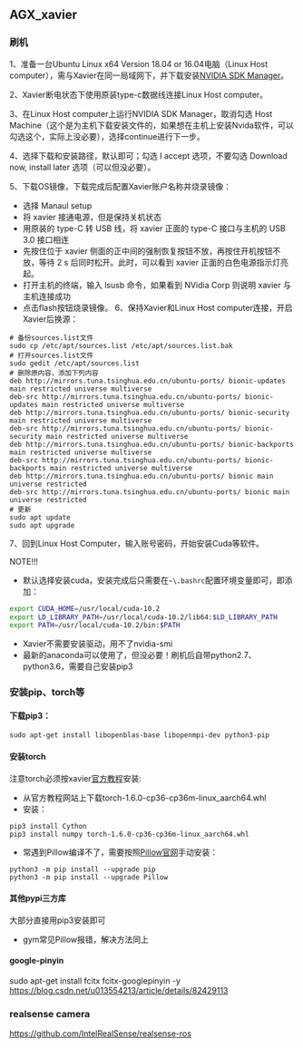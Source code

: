 ## AGX_xavier

### 刷机

1、准备一台Ubuntu Linux x64 Version 18.04 or 16.04电脑（Linux Host computer），需与Xavier在同一局域网下，并下载安装[NVIDIA SDK Manager](https://developer.nvidia.com/embedded/downloads#?search=NVIDIA%20SDK%20Manager)。

2、Xavier断电状态下使用原装type-c数据线连接Linux Host computer。

3、在Linux Host computer上运行NVIDIA SDK Manager，取消勾选 Host Machine（这个是为主机下载安装文件的，如果想在主机上安装Nvida软件，可以勾选这个，实际上没必要），选择continue进行下一步。

4、选择下载和安装路径，默认即可；勾选 I accept 选项，不要勾选 Download now, install later 选项（可以但没必要）。

5、下载OS镜像，下载完成后配置Xavier账户名称并烧录镜像：
  * 选择 Manaul setup
  * 将 xavier 接通电源，但是保持关机状态
  * 用原装的 type-C 转 USB 线，将 xavier 正面的 type-C 接口与主机的 USB 3.0 接口相连
  * 先按住位于 xavier 侧面的正中间的强制恢复按钮不放，再按住开机按钮不放，等待 2 s 后同时松开。此时，可以看到 xavier 正面的白色电源指示灯亮起。
  * 打开主机的终端，输入 lsusb 命令，如果看到 NVidia Corp 则说明 xavier 与主机连接成功
  * 点击flash按钮烧录镜像。
6、保持Xavier和Linux Host computer连接，开启Xavier后换源：
  ```shell
  # 备份sources.list文件
  sudo cp /etc/apt/sources.list /etc/apt/sources.list.bak
  # 打开sources.list文件
  sudo gedit /etc/apt/sources.list
  # 删除原内容，添加下列内容
  deb http://mirrors.tuna.tsinghua.edu.cn/ubuntu-ports/ bionic-updates main restricted universe multiverse
  deb-src http://mirrors.tuna.tsinghua.edu.cn/ubuntu-ports/ bionic-updates main restricted universe multiverse
  deb http://mirrors.tuna.tsinghua.edu.cn/ubuntu-ports/ bionic-security main restricted universe multiverse
  deb-src http://mirrors.tuna.tsinghua.edu.cn/ubuntu-ports/ bionic-security main restricted universe multiverse
  deb http://mirrors.tuna.tsinghua.edu.cn/ubuntu-ports/ bionic-backports main restricted universe multiverse
  deb-src http://mirrors.tuna.tsinghua.edu.cn/ubuntu-ports/ bionic-backports main restricted universe multiverse
  deb http://mirrors.tuna.tsinghua.edu.cn/ubuntu-ports/ bionic main universe restricted
  deb-src http://mirrors.tuna.tsinghua.edu.cn/ubuntu-ports/ bionic main universe restricted
  # 更新
  sudo apt update
  sudo apt upgrade
  ```
 7、回到Linux Host Computer，输入账号密码，开始安装Cuda等软件。
 
NOTE!!!
* 默认选择安装cuda，安装完成后只需要在`~\.bashrc`配置环境变量即可，即添加：
 ```bash
 export CUDA_HOME=/usr/local/cuda-10.2
 export LD_LIBRARY_PATH=/usr/local/cuda-10.2/lib64:$LD_LIBRARY_PATH
 export PATH=/usr/local/cuda-10.2/bin:$PATH
 ```
 * Xavier不需要安装驱动，用不了nvidia-smi
 * 最新的anaconda可以使用了，但没必要！刷机后自带python2.7、python3.6，需要自己安装pip3

### 安装pip、torch等
#### 下载pip3：
```shell
sudo apt-get install libopenblas-base libopenmpi-dev python3-pip
```
#### 安装torch
注意torch必须按xavier[官方教程](https://www.elinux.org/Jetson_Zoo)安装:
* 从官方教程网站上下载torch-1.6.0-cp36-cp36m-linux_aarch64.whl
* 安装：
```shell
pip3 install Cython
pip3 install numpy torch-1.6.0-cp36-cp36m-linux_aarch64.whl
```
* 常遇到Pillow编译不了，需要按照[Pillow官网](https://pillow.readthedocs.io/en/stable/installation.html)手动安装：
```shell
python3 -m pip install --upgrade pip
python3 -m pip install --upgrade Pillow
```
#### 其他pypi三方库
大部分直接用pip3安装即可
* gym常见Pillow报错，解决方法同上

#### google-pinyin
sudo apt-get install fcitx fcitx-googlepinyin -y
https://blog.csdn.net/u013554213/article/details/82429113
### realsense camera 
https://github.com/IntelRealSense/realsense-ros

